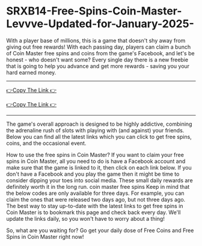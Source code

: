 # SRXB14-Free-Spins-Coin-Master-Levvve-Updated-for-January-2025-
With a player base of millions, this is a game that doesn't shy away from giving out free rewards! With each passing day, players can claim a bunch of Coin Master free spins and coins from the game's Facebook, and let's be honest - who doesn't want some? Every single day there is a new freebie that is going to help you advance and get more rewards - saving you your hard earned money.


**************************************

[👉Copy The Link 👉](https://offersfrog.com/coin-master/)

[👉Copy The Link 👉](https://offersfrog.com/coin-master/)

**************************************



The game's overall approach is designed to be highly addictive, combining the adrenaline rush of slots with playing with (and against) your friends. Below you can find all the latest links which you can click to get free spins, coins, and the occasional event.

How to use the free spins in Coin Master?
If you want to claim your free spins in Coin Master, all you need to do is have a Facebook account and make sure that the game is linked to it, then click on each link below. If you don't have a Facebook and you play the game then it might be time to consider dipping your toes into social media. These small daily rewards are definitely worth it in the long run.
coin master free spins
Keep in mind that the below codes are only available for three days. For example, you can claim the ones that were released two days ago, but not three days ago. The best way to stay up-to-date with the latest links to get free spins in Coin Master is to bookmark this page and check back every day. We'll update the links daily, so you won't have to worry about a thing!

So, what are you waiting for? Go get your daily dose of Free Coins and Free Spins in Coin Master right now!
